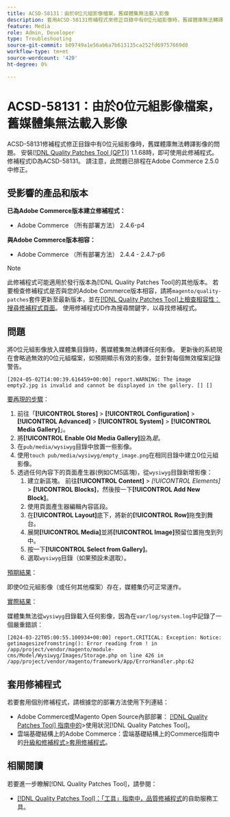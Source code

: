 ```yaml
---
title: ACSD-58131：由於0位元組影像檔案，舊媒體集無法載入影像
description: 套用ACSD-58131修補程式來修正目錄中有0位元組影像時，舊媒體庫無法轉譯影像的Adobe Commerce問題。
feature: Media
role: Admin, Developer
type: Troubleshooting
source-git-commit: b09749a1e56ab6a7b613135ca252fd69757669d0
workflow-type: tm+mt
source-wordcount: '420'
ht-degree: 0%

---
```



# ACSD-58131：由於0位元組影像檔案，舊媒體集無法載入影像

ACSD-58131修補程式修正目錄中有0位元組影像時，舊媒體庫無法轉譯影像的問題。 安裝[[!DNL Quality Patches Tool (QPT)]](/help/tools/quality-patches-tool/quality-patches-tool-to-self-serve-quality-patches.md) 1.1.68時，即可使用此修補程式。 修補程式ID為ACSD-58131。 請注意，此問題已排程在Adobe Commerce 2.5.0中修正。

## 受影響的產品和版本

**已為Adobe Commerce版本建立修補程式：**

* Adobe Commerce （所有部署方法） 2.4.6-p4

**與Adobe Commerce版本相容：**

* Adobe Commerce （所有部署方法） 2.4.4 - 2.4.7-p6

>[!NOTE]
>
>此修補程式可能適用於發行版本為[!DNL Quality Patches Tool]的其他版本。 若要檢查修補程式是否與您的Adobe Commerce版本相容，請將`magento/quality-patches`套件更新至最新版本，並在[[!DNL Quality Patches Tool]上檢查相容性：搜尋修補程式頁面](https://experienceleague.adobe.com/tools/commerce-quality-patches/index.html)。 使用修補程式ID作為搜尋關鍵字，以尋找修補程式。

## 問題

將0位元組影像放入媒體集目錄時，舊媒體集無法轉譯任何影像。 更新後的系統現在會略過無效的0位元組檔案，如預期顯示有效的影像，並針對每個無效檔案記錄警告。

```
[2024-05-02T14:00:39.616459+00:00] report.WARNING: The image empty2.jpg is invalid and cannot be displayed in the gallery. [] []
```

<u>要再現的步驟</u>：

1. 前往「**[!UICONTROL Stores]** > **[!UICONTROL Configuration]** > **[!UICONTROL Advanced]** > **[!UICONTROL System]** > **[!UICONTROL Media Gallery]**」。
1. 將&#x200B;**[!UICONTROL Enable Old Media Gallery]**&#x200B;設為&#x200B;*是*。
1. 在`pub/media/wysiwyg`目錄中放置一些影像。
1. 使用`touch pub/media/wysiwyg/empty_image.png`在相同目錄中建立0位元組影像。
1. 透過任何內容下的頁面產生器(例如CMS區塊)，從`wysiwyg`目錄新增影像：
   1. 建立新區塊。 前往&#x200B;**[!UICONTROL Content]** > *[!UICONTROL Elements]* > **[!UICONTROL Blocks]**，然後按一下&#x200B;**[!UICONTROL Add New Block]**。
   1. 使用頁面產生器編輯內容區段。
   1. 在&#x200B;**[!UICONTROL Layout]**&#x200B;底下，將新的&#x200B;**[!UICONTROL Row]**&#x200B;拖曳到舞台。
   1. 展開&#x200B;**[!UICONTROL Media]**&#x200B;並將&#x200B;**[!UICONTROL Image]**&#x200B;預留位置拖曳到列中。
   1. 按一下&#x200B;**[!UICONTROL Select from Gallery]**。
   1. 選取`wysiwyg`目錄（如果預設未選取）。

<u>預期結果</u>：

即使0位元組影像（或任何其他檔案）存在，媒體集仍可正常運作。

<u>實際結果</u>：

媒體集無法從`wysiwyg`目錄載入任何影像，因為在`var/log/system.log`中記錄了一個嚴重錯誤：

```
[2024-03-22T05:00:55.100934+00:00] report.CRITICAL: Exception: Notice: getimagesizefromstring(): Error reading from ! in /app/project/vendor/magento/module-cms/Model/Wysiwyg/Images/Storage.php on line 426 in /app/project/vendor/magento/framework/App/ErrorHandler.php:62
```

## 套用修補程式

若要套用個別修補程式，請根據您的部署方法使用下列連結：

* Adobe Commerce或Magento Open Source內部部署： [[!DNL Quality Patches Tool] 指南中的](/help/tools/quality-patches-tool/usage.md)>使用狀況[!DNL Quality Patches Tool]。
* 雲端基礎結構上的Adobe Commerce：雲端基礎結構上的Commerce指南中的[升級和修補程式>套用修補程式](https://experienceleague.adobe.com/docs/commerce-cloud-service/user-guide/develop/upgrade/apply-patches.html)。

## 相關閱讀

若要進一步瞭解[!DNL Quality Patches Tool]，請參閱：

* [[!DNL Quality Patches Tool]：「工具」指南中，品質修補程式](/help/tools/quality-patches-tool/quality-patches-tool-to-self-serve-quality-patches.md)的自助服務工具。
